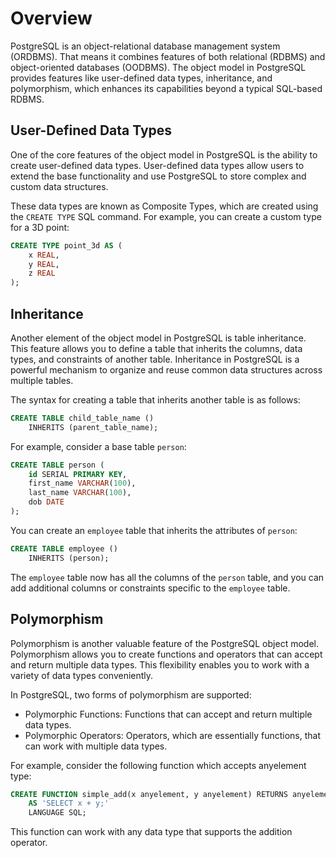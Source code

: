 # Overview

PostgreSQL is an object-relational database management system (ORDBMS). That means it combines features of both relational (RDBMS) and object-oriented databases (OODBMS). The object model in PostgreSQL provides features like user-defined data types, inheritance, and polymorphism, which enhances its capabilities beyond a typical SQL-based RDBMS.

## User-Defined Data Types

One of the core features of the object model in PostgreSQL is the ability to create user-defined data types. User-defined data types allow users to extend the base functionality and use PostgreSQL to store complex and custom data structures. 

These data types are known as Composite Types, which are created using the `CREATE TYPE` SQL command. For example, you can create a custom type for a 3D point:

```sql
CREATE TYPE point_3d AS (
    x REAL,
    y REAL,
    z REAL
);
```

## Inheritance

Another element of the object model in PostgreSQL is table inheritance. This feature allows you to define a table that inherits the columns, data types, and constraints of another table. Inheritance in PostgreSQL is a powerful mechanism to organize and reuse common data structures across multiple tables.

The syntax for creating a table that inherits another table is as follows:

```sql
CREATE TABLE child_table_name ()
    INHERITS (parent_table_name);
```

For example, consider a base table `person`:

```sql
CREATE TABLE person (
    id SERIAL PRIMARY KEY,
    first_name VARCHAR(100),
    last_name VARCHAR(100),
    dob DATE
);
```

You can create an `employee` table that inherits the attributes of `person`:

```sql
CREATE TABLE employee ()
    INHERITS (person);
```

The `employee` table now has all the columns of the `person` table, and you can add additional columns or constraints specific to the `employee` table.

## Polymorphism

Polymorphism is another valuable feature of the PostgreSQL object model. Polymorphism allows you to create functions and operators that can accept and return multiple data types. This flexibility enables you to work with a variety of data types conveniently.

In PostgreSQL, two forms of polymorphism are supported:

- Polymorphic Functions: Functions that can accept and return multiple data types.
- Polymorphic Operators: Operators, which are essentially functions, that can work with multiple data types.

For example, consider the following function which accepts anyelement type:

```sql
CREATE FUNCTION simple_add(x anyelement, y anyelement) RETURNS anyelement
    AS 'SELECT x + y;'
    LANGUAGE SQL;
```

This function can work with any data type that supports the addition operator.